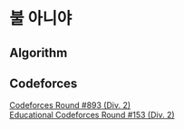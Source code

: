# 불 아니야
## Algorithm
## Codeforces
[Codeforces Round #893 (Div. 2)](https://iccodly.github.io/cf893)\
[Educational Codeforces Round #153 (Div. 2)](https://iccodly.github.io/ecf153)
